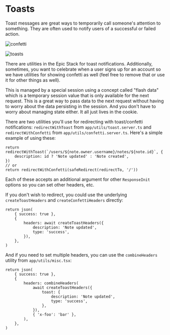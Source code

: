 # Toasts

Toast messages are great ways to temporarily call someone's attention to
something. They are often used to notify users of a successful or failed action.

![confetti](https://github.com/epicweb-dev/epic-stack/assets/1500684/6183b362-5682-4ab0-aa1a-7cc1e4f72f9e)

![toasts](https://github.com/epicweb-dev/epic-stack/assets/1500684/715d754a-9e9f-4b61-814f-881121f2fa48)

There are utilities in the Epic Stack for toast notifications. Additionally,
sometimes, you want to celebrate when a user signs up for an account so we have
utilities for showing confetti as well (feel free to remove that or use it for
other things as well).

This is managed by a special session using a concept called "flash data" which
is a temporary session value that is only available for the next request. This
is a great way to pass data to the next request without having to worry about
the data persisting in the session. And you don't have to worry about managing
state either. It all just lives in the cookie.

There are two utilities you'll use for redirecting with toast/confetti
notifications: `redirectWithToast` from `app/utils/toast.server.ts` and
`redirectWithConfetti` from `app/utils/confetti.server.ts`. Here's a simple
example of using these:

```tsx
return redirectWithToast(`/users/${note.owner.username}/notes/${note.id}`, {
	description: id ? 'Note updated' : 'Note created',
})
// or
return redirectWithConfetti(safeRedirect(redirectTo, '/'))
```

Each of these accepts an additional argument for other `ResponseInit` options so
you can set other headers, etc.

If you don't wish to redirect, you could use the underlying `createToastHeaders`
and `createConfettiHeaders` directly:

```tsx
return json(
	{ success: true },
	{
		headers: await createToastHeaders({
			description: 'Note updated',
			type: 'success',
		}),
	},
)
```

And if you need to set multiple headers, you can use the `combineHeaders`
utility from `app/utils/misc.tsx`:

```tsx
return json(
	{ success: true },
	{
		headers: combineHeaders(
			await createToastHeaders({
				toast: {
					description: 'Note updated',
					type: 'success',
				},
			}),
			{ 'x-foo': 'bar' },
		),
	},
)
```
